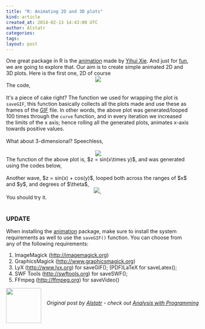 ```yaml
---
title: "R: Animating 2D and 3D plots"
kind: article
created_at: 2014-02-13 14:43:00 UTC
author: Alstatr
categories: 
tags: 
layout: post
---
```

<div dir="ltr" style="text-align: left;" trbidi="on">One great package in R is the <a href="http://cran.r-project.org/web/packages/animation/index.html" target="_blank">animation</a> made by <a href="http://yihui.name/" target="_blank">Yihui Xie</a>. And just for <a href="https://www.google.com/search?client=ubuntu&amp;channel=fs&amp;q=define+fun&amp;ie=utf-8&amp;oe=utf-8" target="_blank">fun</a>, we are going to explore that. Our aim is to create simple animated 2D and 3D plots. Here is the first one, 2D of course<br /><div class="separator" style="clear: both; text-align: center;"><a href="http://1.bp.blogspot.com/-vEufhUJSdJ8/Uvy8gMgbVhI/AAAAAAAABaE/RunWCPWWNcA/s1600/animation1.gif" imageanchor="1" style="margin-left: 1em; margin-right: 1em;"><img border="0" src="http://1.bp.blogspot.com/-vEufhUJSdJ8/Uvy8gMgbVhI/AAAAAAAABaE/RunWCPWWNcA/s1600/animation1.gif" /></a></div>The code,<br /><br /><script src="https://gist.github.com/alstat/8974753.js"></script>It's a piece of cake right? The function we used for wrapping the plot is <code>saveGIF</code>, this function basically collects all the plots made and use these as frames of the <a href="http://en.wikipedia.org/wiki/Graphics_Interchange_Format" target="_blank">GIF</a> file. In other words, the above plot was generated/looped 100 times through the <code>curve</code> function, and in every iteration we increased the limits of the x axis; hence rolling all the generated plots, animates x-axis towards positive values.<br /><br />What about 3-dimensional? Speechless, <br /><a name='more'></a><br /><div class="separator" style="clear: both; text-align: center;"><a href="http://4.bp.blogspot.com/-11t_dH9IN5I/Uvy7WPHxdhI/AAAAAAAABZ8/VjsBC6AmKN4/s1600/animation.gif" imageanchor="1" style="margin-left: 1em; margin-right: 1em;"><img border="0" src="http://4.bp.blogspot.com/-11t_dH9IN5I/Uvy7WPHxdhI/AAAAAAAABZ8/VjsBC6AmKN4/s1600/animation.gif" /></a></div>The function of the above plot is, $z = sin(x\times y)$, and was generated using the codes below,<br /><br /><script src="https://gist.github.com/alstat/8975173.js"></script>Another wave, $z = sin(x) + cos(y)$, looped both across the ranges of $x$ and $y$, and degrees of $\theta$,<br /><div class="separator" style="clear: both; text-align: center;"><a href="http://4.bp.blogspot.com/-U5Lft49iknQ/UvzAbxIQt7I/AAAAAAAABaQ/fVjZ797Xi2s/s1600/animation2.gif" imageanchor="1" style="margin-left: 1em; margin-right: 1em;"><img border="0" src="http://4.bp.blogspot.com/-U5Lft49iknQ/UvzAbxIQt7I/AAAAAAAABaQ/fVjZ797Xi2s/s1600/animation2.gif" />&nbsp;</a>&nbsp;</div><script src="https://gist.github.com/alstat/8975234.js"></script>You should try it.<br /><br /><h3 style="text-align: left;">UPDATE </h3><div style="text-align: left;">When installing the <a href="http://cran.r-project.org/web/packages/animation/index.html" target="_blank">animation</a> package, make sure to install the system requirements as well to use the <code>saveGIF()</code> function. You can choose from any of the following requirements:</div><ol style="text-align: left;"><li>ImageMagick (<a href="http://imagemagick.org/" rel="nofollow">http://imagemagick.org</a>)</li><li>GraphicsMagick (<a href="http://www.graphicsmagick.org/" rel="nofollow">http://www.graphicsmagick.org</a>)</li><li>LyX (<a href="http://www.lyx.org/" rel="nofollow">http://www.lyx.org</a>) for saveGIF(); (PDF)LaTeX for saveLatex();</li><li>SWF Tools (<a href="http://swftools.org/" rel="nofollow">http://swftools.org</a>) for saveSWF();</li><li>FFmpeg (<a href="http://ffmpeg.org/" rel="nofollow">http://ffmpeg.org</a>) for saveVideo()</li></ol></div><div class="author">
  <img src="" style="width: 96px; height: 96;">
  <span style="position: absolute; padding: 32px 15px;">
    <i>Original post by <a href="http://twitter.com/">Alstatr</a> - check out <a href="http://alstatr.blogspot.com/">Analysis with Programming</a></i>
  </span>
</div>
